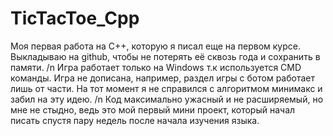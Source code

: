 # TicTacToe_Cpp
Моя первая работа на C++, которую я писал еще на первом курсе. Выкладываю на github, чтобы не потерять её сквозь года и сохранить в памяти. /n
Игра работает только на Windows т.к используется CMD команды. Игра не дописана, например, раздел игры с ботом работает лишь от части. На тот момент я не справился с алгоритмом минимакс и забил на эту идею. /n
Код максимально ужасный и не расширяемый, но мне не стыдно, ведь это мой первый мини проект, который начал писать спустя пару недель после начала изучения языка.
